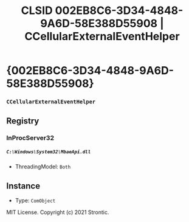 ﻿---
title: "CLSID 002EB8C6-3D34-4848-9A6D-58E388D55908 | CCellularExternalEventHelper"
excerpt: What is COM-Object CLSID 002EB8C6-3D34-4848-9A6D-58E388D55908?
---

# {002EB8C6-3D34-4848-9A6D-58E388D55908}

### `CCellularExternalEventHelper`

## Registry


### InProcServer32

##### `C:\Windows\System32\MbaeApi.dll`
* ThreadingModel: `Both`

## Instance

* Type: `ComObject`

MIT License. Copyright (c) 2021 Strontic.


